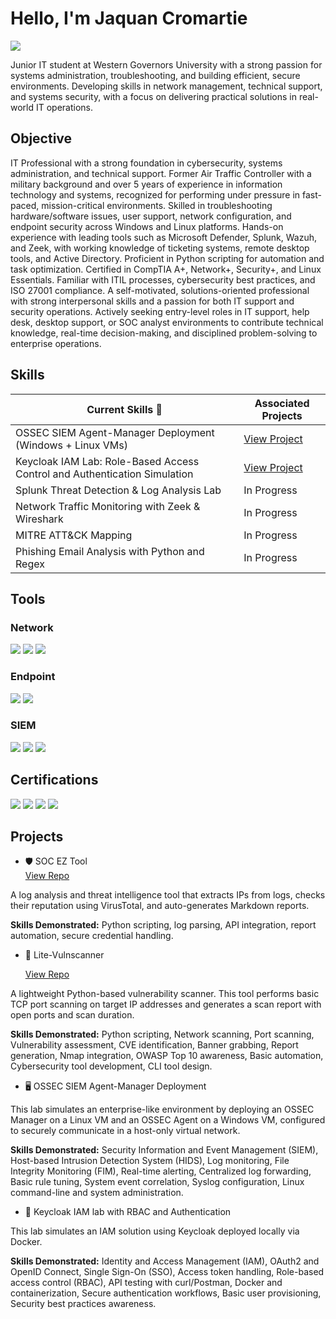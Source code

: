 # Hello, I'm Jaquan Cromartie
<a href="https://www.linkedin.com/in/jaquancromartie/"><img src="https://img.shields.io/badge/-LinkedIn-0072b1?&style=for-the-badge&logo=linkedin&logoColor=white" /></a>

Junior IT student at Western Governors University with a strong passion for systems administration, troubleshooting, and building efficient, secure environments. Developing skills in network management, technical support, and systems security, with a focus on delivering practical solutions in real-world IT operations.

## Objective

IT Professional with a strong foundation in cybersecurity, systems administration, and technical support. Former Air Traffic Controller with a military background and over 5 years of experience in information technology and systems, recognized for performing under pressure in fast-paced, mission-critical environments. Skilled in troubleshooting hardware/software issues, user support, network configuration, and endpoint security across Windows and Linux platforms. Hands-on experience with leading tools such as Microsoft Defender, Splunk, Wazuh, and Zeek, with working knowledge of ticketing systems, remote desktop tools, and Active Directory. Proficient in Python scripting for automation and task optimization. Certified in CompTIA A+, Network+, Security+, and Linux Essentials. Familiar with ITIL processes, cybersecurity best practices, and ISO 27001 compliance.
A self-motivated, solutions-oriented professional with strong interpersonal skills and a passion for both IT support and security operations. Actively seeking entry-level roles in IT support, help desk, desktop support, or SOC analyst environments to contribute technical knowledge, real-time decision-making, and disciplined problem-solving to enterprise operations.

## Skills

| Current Skills 🎯                                         | Associated Projects        |
|-----------------------------------------------|----------------------------|
| OSSEC SIEM Agent-Manager Deployment (Windows + Linux VMs)          | <a href="https://github.com/Unitech22Pro/OSSEC_VMclient-manager.git" >View Project</a>|
|Keycloak IAM Lab: Role-Based Access Control and Authentication Simulation | <a href="https://github.com/Unitech22Pro/Keycloak-IAMLab">View Project</a>|
| Splunk Threat Detection & Log Analysis Lab         | In Progress|
| Network Traffic Monitoring with Zeek & Wireshark      | In Progress|
| MITRE ATT&CK Mapping      | In Progress|
| Phishing Email Analysis with Python and Regex | In Progress|

## Tools

### Network
<div>
    <img src="https://img.shields.io/badge/-Wireshark-1679A7?&style=for-the-badge&logo=Wireshark&logoColor=white" />
    <img src="https://img.shields.io/badge/-Suricata-EF3B2D?&style=for-the-badge&logo=Suricata&logoColor=white" />
    <img src="https://img.shields.io/badge/-Zeek-777BB4?&style=for-the-badge&logo=Zeek&logoColor=white" />
</div>

### Endpoint
<div>
    <img src="https://img.shields.io/badge/-Microsoft_Defender_for_Endpoint-00A4EF?&style=for-the-badge&logo=Microsoft&logoColor=white" />
    <img src="https://img.shields.io/badge/-Velociraptor-4B275F?&style=for-the-badge&logo=Velociraptor&logoColor=white" />
</div>

### SIEM
<div>
    <img src="https://img.shields.io/badge/-Microsoft_Sentinel-0078D4?&style=for-the-badge&logo=Microsoft&logoColor=white" />
    <img src="https://img.shields.io/badge/-Splunk-000000?&style=for-the-badge&logo=Splunk&logoColor=white" />
    <img src="https://img.shields.io/badge/-Elastic-005571?&style=for-the-badge&logo=Elastic&logoColor=white" />
</div>

## Certifications

<div>
<img src="https://img.shields.io/badge/-Security%2B-FF0000?&style=for-the-badge&logo=CompTIA&logoColor=white" />
<img src="https://img.shields.io/badge/-Network%2B-007ACC?&style=for-the-badge&logo=CompTIA&logoColor=white" />
<img src="https://img.shields.io/badge/-A%2B-4D4D4D?&style=for-the-badge&logo=CompTIA&logoColor=white" />
<img src="https://img.shields.io/badge/Linux%20essentials-gold?style=for-the-badge"

</div>

## Projects
- 🛡️ SOC EZ Tool  
[View Repo](https://github.com/Unitech22Pro/soc-ez-tool)

A log analysis and threat intelligence tool that extracts IPs from logs, checks their reputation using VirusTotal, and auto-generates Markdown reports.

**Skills Demonstrated:** Python scripting, log parsing, API integration, report automation, secure credential handling.

- 🔎 Lite-Vulnscanner

  [View Repo](https://github.com/Unitech22Pro/lite-vulnscanner)

A lightweight Python-based vulnerability scanner. This tool performs basic TCP port scanning on target IP addresses and generates a scan report with open ports and scan duration.

**Skills Demonstrated:** Python scripting, Network scanning, Port scanning, Vulnerability assessment, CVE identification, Banner grabbing, Report generation, Nmap integration, OWASP Top 10 awareness, Basic automation, Cybersecurity tool development, CLI tool design.

- 🖥️ OSSEC SIEM Agent-Manager Deployment

This lab simulates an enterprise-like environment by deploying an OSSEC Manager on a Linux VM and an OSSEC Agent on a Windows VM, configured to securely communicate in a host-only virtual network.

**Skills Demonstrated:** Security Information and Event Management (SIEM), Host-based Intrusion Detection System (HIDS), Log monitoring, File Integrity Monitoring (FIM), Real-time alerting, Centralized log forwarding, Basic rule tuning, System event correlation, Syslog configuration, Linux command-line and system administration.

- 🥸 Keycloak IAM lab with RBAC and Authentication

This lab simulates an IAM solution using Keycloak deployed locally via Docker.

**Skills Demonstrated:** Identity and Access Management (IAM), OAuth2 and OpenID Connect, Single Sign-On (SSO), Access token handling, Role-based access control (RBAC), API testing with curl/Postman, Docker and containerization, Secure authentication workflows, Basic user provisioning, Security best practices awareness.


